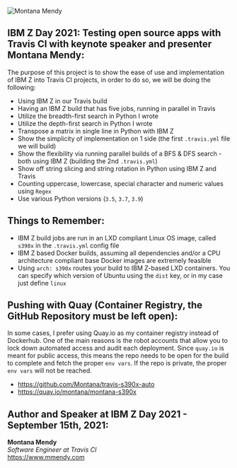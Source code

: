![Montana Mendy](https://user-images.githubusercontent.com/20936398/133368041-b943db58-767b-44f2-a746-c91c335cc915.png)


## IBM Z Day 2021: Testing open source apps with Travis CI with keynote speaker and presenter Montana Mendy:

The purpose of this project is to show the ease of use and implementation of IBM Z into Travis CI projects, in order to do so, we will be doing the following:

* Using IBM Z in our Travis build 
* Having an IBM Z build that has five jobs, running in parallel in Travis
* Utilize the breadth-first search in Python I wrote 
* Utilize the depth-first search in Python I wrote 
* Transpose a matrix in single line in Python with IBM Z 
* Show the simplicity of implementation on 1 side (the first `.travis.yml` file we will build) 
* Show the flexibility via running parallel builds of a BFS & DFS search - both using IBM Z (building the 2nd `.travis.yml`)
* Show off string slicing and string rotation in Python using IBM Z and Travis
* Counting uppercase, lowercase, special character and numeric values using `Regex`
* Use various Python versions (`3.5`, `3.7`, `3.9`)

## Things to Remember: 

* IBM Z build jobs are run in an LXD compliant Linux OS image, called `s390x` in the `.travis.yml` config file
* IBM Z based Docker builds, assuming all dependencies and/or a CPU architecture compliant base Docker images are extremely feasible
* Using `arch: s390x` routes your build to IBM Z-based LXD containers. You can specify which version of Ubuntu using the `dist` key, or in my case just define `linux`

## Pushing with Quay (Container Registry, the GitHub Repository must be left open):

In some cases, I prefer using Quay.io as my container registry instead of Dockerhub. One of the main reasons is the robot accounts that allow you to lock down automated access and audit each deployment. Since `quay.io` is meant for public access, this means the repo needs to be open for the build to complete and fetch the proper `env vars`. If the repo is private, the proper `env vars` will not be reached.

* https://github.com/Montana/travis-s390x-auto
* https://quay.io/montana/montana-s390x

## Author and Speaker at IBM Z Day 2021 - September 15th, 2021:

**Montana Mendy**<br>
_Software Engineer at Travis CI_<br>
https://www.mmendy.com
